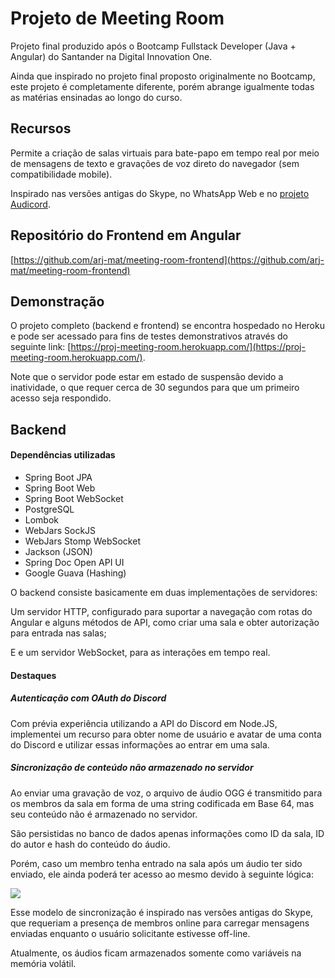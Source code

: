 # Projeto de Meeting Room

Projeto final produzido após o Bootcamp Fullstack Developer (Java + Angular) do Santander na Digital Innovation One.

Ainda que inspirado no projeto final proposto originalmente no Bootcamp, este projeto é completamente diferente, porém abrange igualmente todas as matérias ensinadas ao longo do curso.

## Recursos

Permite a criação de salas virtuais para bate-papo em tempo real por meio de mensagens de texto e gravações de voz direto do navegador (sem compatibilidade mobile).

Inspirado nas versões antigas do Skype, no WhatsApp Web e no [projeto Audicord](https://github.com/arj-mat/Audicord).

## Repositório do Frontend em Angular

[https://github.com/arj-mat/meeting-room-frontend](https://github.com/arj-mat/meeting-room-frontend)

## Demonstração

O projeto completo (backend e frontend) se encontra hospedado no Heroku e pode ser acessado para fins de testes demonstrativos através do seguinte link: [https://proj-meeting-room.herokuapp.com/](https://proj-meeting-room.herokuapp.com/).

Note que o servidor pode estar em estado de suspensão devido a inatividade, o que requer cerca de 30 segundos para que um primeiro acesso seja respondido.

## Backend

#### Dependências utilizadas

- Spring Boot JPA
- Spring Boot Web
- Spring Boot WebSocket
- PostgreSQL
- Lombok
- WebJars SockJS
- WebJars Stomp WebSocket
- Jackson (JSON)
- Spring Doc Open API UI
- Google Guava (Hashing)

O backend consiste basicamente em duas implementações de servidores:

Um servidor HTTP, configurado para suportar a navegação com rotas do Angular e alguns métodos de API, como criar uma sala e obter autorização para entrada nas salas;

E e um servidor WebSocket, para as interações em tempo real.

#### Destaques

##### Autenticação com OAuth do Discord

Com prévia experiência utilizando a API do Discord em Node.JS, implementei um recurso para obter nome de usuário e avatar de uma conta do Discord e utilizar essas informações ao entrar em uma sala.

##### Sincronização de conteúdo não armazenado no servidor

Ao enviar uma gravação de voz, o arquivo de áudio OGG é transmitido para os membros da sala em forma de uma string codificada em Base 64, mas seu conteúdo não é armazenado no servidor.

São persistidas no banco de dados apenas informações como ID da sala, ID do autor e hash do conteúdo do áudio.

Porém, caso um membro tenha entrado na sala após um áudio ter sido enviado, ele ainda poderá ter acesso ao mesmo devido à seguinte lógica:

![](https://i.imgur.com/n14guuM.png)

Esse modelo de sincronização é inspirado nas versões antigas do Skype, que requeriam a presença de membros online para carregar mensagens enviadas enquanto o usuário solicitante estivesse off-line.

Atualmente, os áudios ficam armazenados somente como variáveis na memória volátil.